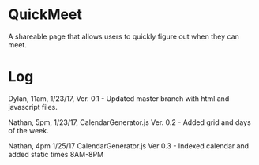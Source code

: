 # QuickMeet
A shareable page that allows users to quickly figure out when they can meet.

# Log
Dylan, 11am, 1/23/17, Ver. 0.1 - Updated master branch with html and javascript files.

Nathan, 5pm, 1/23/17, CalendarGenerator.js Ver. 0.2 - Added grid and days of the week.

Nathan, 4pm 1/25/17 CalendarGenerator.js Ver 0.3 - Indexed calendar and added static times 8AM-8PM